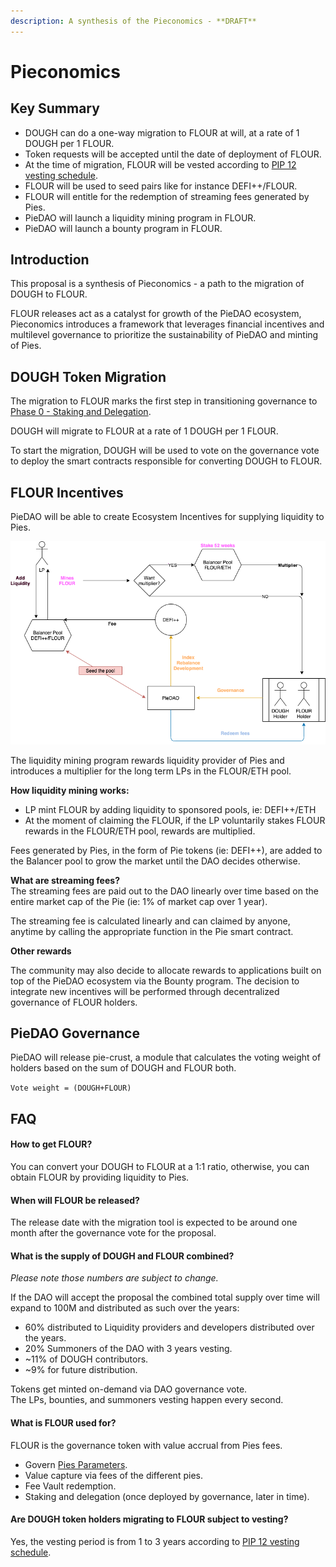 ```yaml
---
description: A synthesis of the Pieconomics - **DRAFT**
---
```


# Pieconomics

## Key Summary <a id="key-summary"></a>

* DOUGH can do a one-way migration to FLOUR at will, at a rate of 1 DOUGH per 1 FLOUR.
* Token requests will be accepted until the date of deployment of FLOUR.
* At the time of migration, FLOUR will be vested according to [PIP 12 vesting schedule](pip-11-phase-0-staking-and-delegation.md).
* FLOUR will be used to seed pairs like for instance DEFI++/FLOUR.
* FLOUR will entitle for the redemption of streaming fees generated by Pies.
* PieDAO will launch a liquidity mining program in FLOUR.
* PieDAO will launch a bounty program in FLOUR.

## Introduction <a id="introduction"></a>

This proposal is a synthesis of Pieconomics - a path to the migration of DOUGH to FLOUR.

FLOUR releases act as a catalyst for growth of the PieDAO ecosystem, Pieconomics introduces a  framework that leverages financial incentives and multilevel governance to prioritize the sustainability of PieDAO and minting of Pies.

## DOUGH Token Migration <a id="aave-token-migration"></a>

The migration to FLOUR marks the first step in transitioning governance to [Phase 0 - Staking and Delegation](pip-11-phase-0-staking-and-delegation.md).

DOUGH will migrate to FLOUR at a rate of 1 DOUGH per 1 FLOUR.

To start the migration, DOUGH will be used to vote on the governance vote to deploy the smart contracts responsible for converting DOUGH to FLOUR.

## FLOUR Incentives <a id="aave-incentives"></a>

PieDAO will be able to create Ecosystem Incentives for supplying liquidity to Pies.

![](../.gitbook/assets/how-pies-accrue-value-for-dao-holders-v2.png)

The liquidity mining program rewards liquidity provider of Pies and introduces a multiplier for the long term LPs in the FLOUR/ETH pool.  
  
**How liquidity mining works:**

* LP mint FLOUR by adding liquidity to sponsored pools, ie: DEFI++/ETH
* At the moment of claiming the FLOUR, if the LP voluntarily stakes FLOUR rewards in the FLOUR/ETH pool, rewards are multiplied.

Fees generated by Pies, in the form of Pie tokens \(ie: DEFI++\), are added to the Balancer pool to grow the market until the DAO decides otherwise.  
  
**What are streaming fees?**  
The streaming fees are paid out to the DAO linearly over time based on the entire market cap of the Pie \(ie: 1% of market cap over 1 year\).   
  
The streaming fee is calculated linearly and can claimed by anyone, anytime by calling the appropriate function in the Pie smart contract.   
  
**Other rewards**

The community may also decide to allocate rewards to applications built on top of the PieDAO ecosystem via the Bounty program. The decision to integrate new incentives will be performed through decentralized governance of FLOUR holders.

## PieDAO Governance

PieDAO will release pie-crust, a module that calculates the voting weight of holders based on the sum of DOUGH and FLOUR both.  
  
`Vote weight = (DOUGH+FLOUR)`

## FAQ

#### How to get FLOUR? <a id="how-to-get-crv"></a>

You can convert your DOUGH to FLOUR at a 1:1 ratio, otherwise, you can obtain FLOUR by providing liquidity to Pies.

#### When will FLOUR be released?

The release date with the migration tool is expected to be around one month after the governance vote for the proposal.

#### What is the supply of DOUGH and FLOUR combined?

_Please note those numbers are subject to change._

If the DAO will accept the proposal the combined total supply over time will expand to 100M and distributed as such over the years:

* 60% distributed to Liquidity providers and developers distributed over the years.
* 20% Summoners of the DAO with 3 years vesting.
* ~11% of DOUGH contributors.
* ~9% for future distribution.

Tokens get minted on-demand via DAO governance vote.  
The LPs, bounties, and summoners vesting happen every second.

#### What is FLOUR used for?

FLOUR is the governance token with value accrual from Pies fees.

* Govern [Pies Parameters](https://docs.piedao.org/papers/piedao-the-asset-allocation-dao#parameters-to-govern).
* Value capture via fees of the different pies.
* Fee Vault redemption.
* Staking and delegation \(once deployed by governance, later in time\).

#### Are DOUGH token holders migrating to FLOUR subject to vesting?

Yes, the vesting period is from 1 to 3 years according to  [PIP 12 vesting schedule](pip-11-phase-0-staking-and-delegation.md).

  






